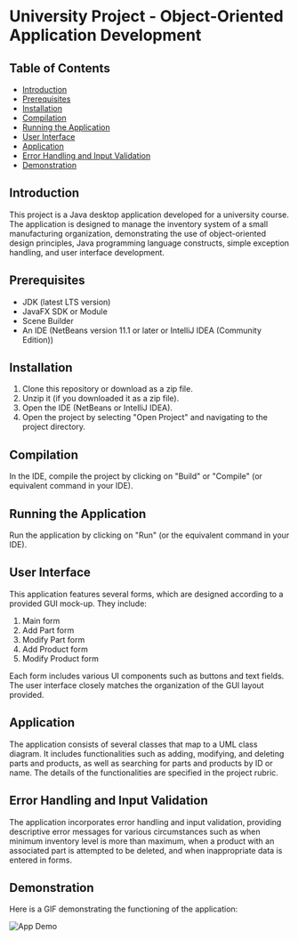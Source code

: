 # University Project - Object-Oriented Application Development

## Table of Contents
- [Introduction](#introduction)
- [Prerequisites](#prerequisites)
- [Installation](#installation)
- [Compilation](#compilation)
- [Running the Application](#running-the-application)
- [User Interface](#user-interface)
- [Application](#application)
- [Error Handling and Input Validation](#error-handling-and-input-validation)
- [Demonstration](#demonstration)

## Introduction

This project is a Java desktop application developed for a university course. The application is designed to manage the inventory system of a small manufacturing organization, demonstrating the use of object-oriented design principles, Java programming language constructs, simple exception handling, and user interface development.

## Prerequisites

- JDK (latest LTS version)
- JavaFX SDK or Module
- Scene Builder
- An IDE (NetBeans version 11.1 or later or IntelliJ IDEA (Community Edition))

## Installation

1. Clone this repository or download as a zip file.
2. Unzip it (if you downloaded it as a zip file).
3. Open the IDE (NetBeans or IntelliJ IDEA).
4. Open the project by selecting "Open Project" and navigating to the project directory.

## Compilation

In the IDE, compile the project by clicking on "Build" or "Compile" (or equivalent command in your IDE).

## Running the Application

Run the application by clicking on "Run" (or the equivalent command in your IDE).

## User Interface

This application features several forms, which are designed according to a provided GUI mock-up. They include:

1. Main form
2. Add Part form
3. Modify Part form
4. Add Product form
5. Modify Product form

Each form includes various UI components such as buttons and text fields. The user interface closely matches the organization of the GUI layout provided.

## Application

The application consists of several classes that map to a UML class diagram. It includes functionalities such as adding, modifying, and deleting parts and products, as well as searching for parts and products by ID or name. The details of the functionalities are specified in the project rubric.

## Error Handling and Input Validation

The application incorporates error handling and input validation, providing descriptive error messages for various circumstances such as when minimum inventory level is more than maximum, when a product with an associated part is attempted to be deleted, and when inappropriate data is entered in forms.

## Demonstration

Here is a GIF demonstrating the functioning of the application:

![App Demo](URL_to_your_GIF)
